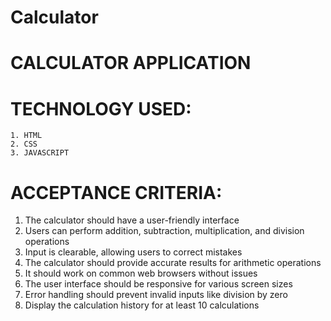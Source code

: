 # Calculator

# CALCULATOR APPLICATION
# TECHNOLOGY USED:
    1. HTML
    2. CSS
    3. JAVASCRIPT
    
# ACCEPTANCE CRITERIA:

1. The calculator should have a user-friendly interface
2. Users can perform addition, subtraction, multiplication, and division operations
3. Input is clearable, allowing users to correct mistakes
4. The calculator should provide accurate results for arithmetic operations
5. It should work on common web browsers without issues
6. The user interface should be responsive for various screen sizes
7. Error handling should prevent invalid inputs like division by zero
8. Display the calculation history for at least 10 calculations

